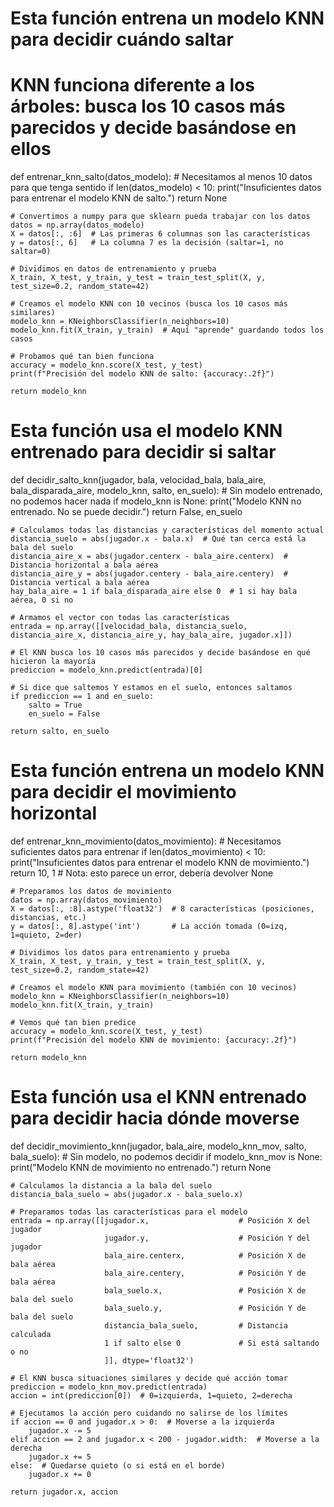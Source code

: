 # Esta función entrena un modelo KNN para decidir cuándo saltar
# KNN funciona diferente a los árboles: busca los 10 casos más parecidos y decide basándose en ellos
def entrenar_knn_salto(datos_modelo):
    # Necesitamos al menos 10 datos para que tenga sentido
    if len(datos_modelo) < 10:
        print("Insuficientes datos para entrenar el modelo KNN de salto.")
        return None

    # Convertimos a numpy para que sklearn pueda trabajar con los datos
    datos = np.array(datos_modelo)
    X = datos[:, :6]  # Las primeras 6 columnas son las características
    y = datos[:, 6]   # La columna 7 es la decisión (saltar=1, no saltar=0)

    # Dividimos en datos de entrenamiento y prueba
    X_train, X_test, y_train, y_test = train_test_split(X, y, test_size=0.2, random_state=42)

    # Creamos el modelo KNN con 10 vecinos (busca los 10 casos más similares)
    modelo_knn = KNeighborsClassifier(n_neighbors=10)
    modelo_knn.fit(X_train, y_train)  # Aquí "aprende" guardando todos los casos

    # Probamos qué tan bien funciona
    accuracy = modelo_knn.score(X_test, y_test)
    print(f"Precisión del modelo KNN de salto: {accuracy:.2f}")
    
    return modelo_knn

# Esta función usa el modelo KNN entrenado para decidir si saltar
def decidir_salto_knn(jugador, bala, velocidad_bala, bala_aire, bala_disparada_aire, modelo_knn, salto, en_suelo):
    # Sin modelo entrenado, no podemos hacer nada
    if modelo_knn is None:
        print("Modelo KNN no entrenado. No se puede decidir.")
        return False, en_suelo

    # Calculamos todas las distancias y características del momento actual
    distancia_suelo = abs(jugador.x - bala.x)  # Qué tan cerca está la bala del suelo
    distancia_aire_x = abs(jugador.centerx - bala_aire.centerx)  # Distancia horizontal a bala aérea
    distancia_aire_y = abs(jugador.centery - bala_aire.centery)  # Distancia vertical a bala aérea
    hay_bala_aire = 1 if bala_disparada_aire else 0  # 1 si hay bala aérea, 0 si no

    # Armamos el vector con todas las características
    entrada = np.array([[velocidad_bala, distancia_suelo, distancia_aire_x, distancia_aire_y, hay_bala_aire, jugador.x]])

    # El KNN busca los 10 casos más parecidos y decide basándose en qué hicieron la mayoría
    prediccion = modelo_knn.predict(entrada)[0]

    # Si dice que saltemos Y estamos en el suelo, entonces saltamos
    if prediccion == 1 and en_suelo:
        salto = True
        en_suelo = False

    return salto, en_suelo

# Esta función entrena un modelo KNN para decidir el movimiento horizontal
def entrenar_knn_movimiento(datos_movimiento):
    # Necesitamos suficientes datos para entrenar
    if len(datos_movimiento) < 10:
        print("Insuficientes datos para entrenar el modelo KNN de movimiento.")
        return 10, 1  # Nota: esto parece un error, debería devolver None

    # Preparamos los datos de movimiento
    datos = np.array(datos_movimiento)
    X = datos[:, :8].astype('float32')  # 8 características (posiciones, distancias, etc.)
    y = datos[:, 8].astype('int')       # La acción tomada (0=izq, 1=quieto, 2=der)

    # Dividimos los datos para entrenamiento y prueba
    X_train, X_test, y_train, y_test = train_test_split(X, y, test_size=0.2, random_state=42)

    # Creamos el modelo KNN para movimiento (también con 10 vecinos)
    modelo_knn = KNeighborsClassifier(n_neighbors=10)
    modelo_knn.fit(X_train, y_train)

    # Vemos qué tan bien predice
    accuracy = modelo_knn.score(X_test, y_test)
    print(f"Precisión del modelo KNN de movimiento: {accuracy:.2f}")

    return modelo_knn

# Esta función usa el KNN entrenado para decidir hacia dónde moverse
def decidir_movimiento_knn(jugador, bala_aire, modelo_knn_mov, salto, bala_suelo):
    # Sin modelo, no podemos decidir
    if modelo_knn_mov is None:
        print("Modelo KNN de movimiento no entrenado.")
        return None

    # Calculamos la distancia a la bala del suelo
    distancia_bala_suelo = abs(jugador.x - bala_suelo.x)

    # Preparamos todas las características para el modelo
    entrada = np.array([[jugador.x,                    # Posición X del jugador
                         jugador.y,                    # Posición Y del jugador
                         bala_aire.centerx,            # Posición X de bala aérea
                         bala_aire.centery,            # Posición Y de bala aérea
                         bala_suelo.x,                 # Posición X de bala del suelo
                         bala_suelo.y,                 # Posición Y de bala del suelo
                         distancia_bala_suelo,         # Distancia calculada
                         1 if salto else 0             # Si está saltando o no
                         ]], dtype='float32')

    # El KNN busca situaciones similares y decide qué acción tomar
    prediccion = modelo_knn_mov.predict(entrada)
    accion = int(prediccion[0])  # 0=izquierda, 1=quieto, 2=derecha

    # Ejecutamos la acción pero cuidando no salirse de los límites
    if accion == 0 and jugador.x > 0:  # Moverse a la izquierda
        jugador.x -= 5
    elif accion == 2 and jugador.x < 200 - jugador.width:  # Moverse a la derecha
        jugador.x += 5
    else:  # Quedarse quieto (o si está en el borde)
        jugador.x += 0 

    return jugador.x, accion